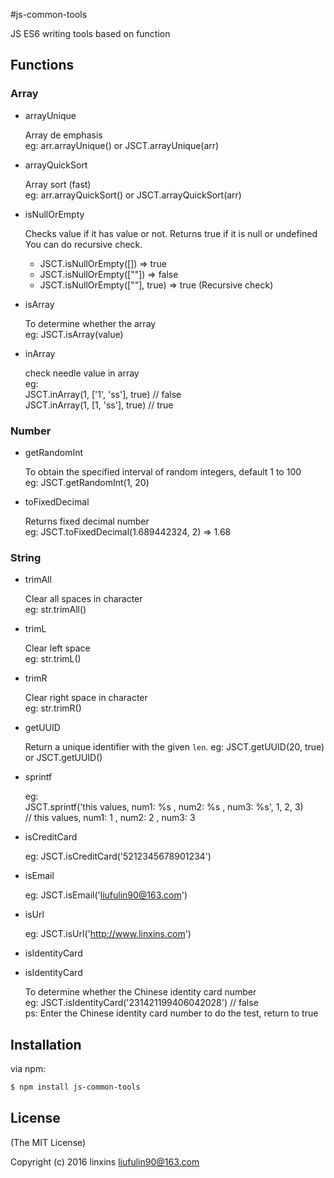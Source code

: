 #js-common-tools

JS ES6 writing tools based on function


## Functions
### Array
- arrayUnique
  
  Array de emphasis<br>
  eg: arr.arrayUnique() or JSCT.arrayUnique(arr)
  
- arrayQuickSort

  Array sort (fast) <br>
  eg: arr.arrayQuickSort() or JSCT.arrayQuickSort(arr)
  
- isNullOrEmpty

  Checks value if it has value or not. Returns true if it is null or undefined You can do recursive check.<br>
   * JSCT.isNullOrEmpty([]) => true
   * JSCT.isNullOrEmpty([""]) => false
   * JSCT.isNullOrEmpty([""], true) => true (Recursive check)
   
- isArray 

  To determine whether the array <br>
  eg: JSCT.isArray(value)

- inArray

  check needle value in array<br>
  eg: <br>
     JSCT.inArray(1, ['1', 'ss'], true) // false<br>
     JSCT.inArray(1, [1, 'ss'], true) // true

### Number
- getRandomInt

  To obtain the specified interval of random integers, default 1 to 100 <br>
  eg: JSCT.getRandomInt(1, 20)
  
- toFixedDecimal
  
  Returns fixed decimal number<br>
  eg: JSCT.toFixedDecimal(1.689442324, 2) => 1.68

### String
- trimAll 
  
  Clear all spaces in character <br>
  eg: str.trimAll()
  
- trimL 
  
  Clear left space <br>
  eg: str.trimL()
  
- trimR 

  Clear right space in character <br>
  eg: str.trimR()
  
- getUUID
  
  Return a unique identifier with the given `len`.
  eg: JSCT.getUUID(20, true) or JSCT.getUUID()

- sprintf
  
  eg:<br> 
  JSCT.sprintf('this values, num1: %s , num2: %s , num3: %s', 1, 2, 3)
  <br>// this values, num1: 1 , num2: 2 , num3: 3
  
- isCreditCard
  
  eg: JSCT.isCreditCard('5212345678901234')

- isEmail 
  
  eg: JSCT.isEmail('liufulin90@163.com')
 
  
- isUrl 
  
  eg: JSCT.isUrl('http://www.linxins.com')
  
- isIdentityCard

    
- isIdentityCard

  To determine whether the Chinese identity card number<br>
  eg: JSCT.isIdentityCard('231421199406042028') // false<br>
  ps: Enter the Chinese identity card number to do the test, return to true

    
  
## Installation

via npm:

```bash
$ npm install js-common-tools
```

## License
(The MIT License)

Copyright (c) 2016 linxins <liufulin90@163.com>
